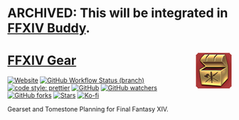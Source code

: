# ARCHIVED: This will be integrated in [FFXIV Buddy](https://github.com/CostasAK/ffxiv-buddy).

# [FFXIV Gear <img src="public/000032_hr1.png" alt="" align="right">](https://ffxiv-gear.kokke.eu/)

[![Website](https://img.shields.io/website?style=for-the-badge&url=https%3A%2F%2Fffxiv-gear.kokke.eu)](https://ffxiv-gear.kokke.eu/)
[![GitHub Workflow Status (branch)](https://img.shields.io/github/workflow/status/costasak/ffxiv-gear/Node.js%20CI/main?style=for-the-badge&logo=nodedotjs)](https://github.com/CostasAK/ffxiv-gear/actions/workflows/node.js.yml)
[![code style: prettier](https://img.shields.io/badge/code_style-prettier-ff69b4.svg?style=for-the-badge)](https://github.com/prettier/prettier)
[![GitHub](https://img.shields.io/github/license/costasak/ffxiv-gear?style=for-the-badge)](https://github.com/CostasAK/ffxiv-gear/blob/main/LICENSE)
[![GitHub watchers](https://img.shields.io/github/watchers/costasak/ffxiv-gear?style=for-the-badge&logo=github)](https://github.com/CostasAK/ffxiv-gear)
[![GitHub forks](https://img.shields.io/github/forks/costasak/ffxiv-gear?style=for-the-badge&logo=github)](https://github.com/CostasAK/ffxiv-gear/network/members)
[![Stars](https://img.shields.io/github/stars/costasak/ffxiv-gear?style=for-the-badge&logo=github)](https://github.com/CostasAK/ffxiv-gear)
[![Ko-fi](https://img.shields.io/badge/support_me_on_ko--fi-F16061?style=for-the-badge&logo=kofi&logoColor=f5f5f5)](https://ko-fi.com/CostasAK)

Gearset and Tomestone Planning for Final Fantasy XIV.

